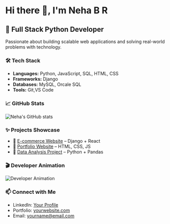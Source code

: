 # Hi there 👋, I'm Neha B R 

## 🚀 Full Stack Python Developer  
Passionate about building scalable web applications and solving real-world problems with technology.  

### 🛠 Tech Stack  
- **Languages:** Python, JavaScript, SQL, HTML, CSS  
- **Frameworks:** Django  
- **Databases:** MySQL, Orcale SQL  
- **Tools:** Git,VS Code  

### 📈 GitHub Stats  
![Neha's GitHub stats](https://github-readme-stats.vercel.app/api?username=neharamaswamy&show_icons=true&theme=radical)  

### ✨ Projects Showcase  
- 🔗 [E-commerce Website](https://github.com/yourusername/ecommerce) – Django + React  
- 🔗 [Portfolio Website](https://github.com/yourusername/portfolio) – HTML, CSS, JS  
- 🔗 [Data Analysis Project](https://github.com/yourusername/data-analysis) – Python + Pandas  

### 🎬 Developer Animation  
![Developer Animation](media/developer.gif)  

### 📫 Connect with Me  
- LinkedIn: [Your Profile](https://linkedin.com/in/yourusername)  
- Portfolio: [yourwebsite.com](https://yourwebsite.com)  
- Email: yourname@email.com  
